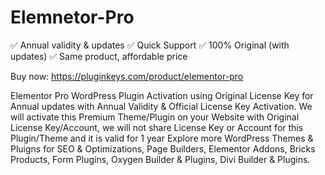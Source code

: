 # Elemnetor-Pro

✅ Annual validity & updates
✅ Quick Support
✅ 100% Original (with updates)
✅ Same product, affordable price

Buy now: https://pluginkeys.com/product/elementor-pro

Elementor Pro WordPress Plugin Activation using Original License Key for Annual updates with Annual Validity &amp; Official License Key Activation.
We will activate this Premium Theme/Plugin on your Website with Original License Key/Account, we will not share License Key or Account for this Plugin/Theme and it is valid for 1 year
Explore more WordPress Themes & Pluigns for SEO & Optimizations, Page Builders, Elementor Addons, Bricks Products, Form Plugins, Oxygen Builder & Plugins, Divi Builder & Plugins.
